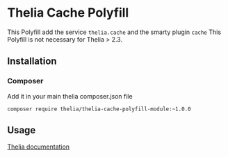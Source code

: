 # Thelia Cache Polyfill

This Polyfill add the service `thelia.cache` and the smarty plugin `cache`
This Polyfill is not necessary for Thelia > 2.3.

## Installation

### Composer

Add it in your main thelia composer.json file

```
composer require thelia/thelia-cache-polyfill-module:~1.0.0
```

## Usage

[Thelia documentation](http://doc.thelia.net/en/documentation/modules/caching.html)